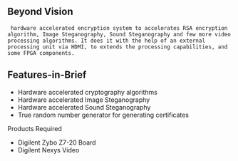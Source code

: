 ## Beyond Vision

	 hardware accelerated encryption system to accelerates RSA encryption algorithm, Image Steganography, Sound Steganography and few more video processing algorithms. It does it with the help of an external processing unit via HDMI, to extends the processing capabilities, and some FPGA components.

## Features-in-Brief
* Hardware accelerated cryptography algorithms
* Hardware accelerated Image Steganography
* Hardware accelerated Sound Steganography
* True random number generator for generating certificates

Products Required
* Digilent Zybo Z7-20 Board
* Digilent Nexys Video


